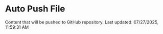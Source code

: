 # Auto Push File

Content that will be pushed to GitHub repository.
Last updated: 07/27/2025, 11:59:31 AM
